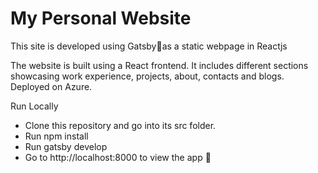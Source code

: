 # My Personal Website

This site is developed using Gatsby🚀as a static webpage in Reactjs

The website is built using a React frontend. It includes different sections showcasing work experience, projects, about, contacts and blogs. Deployed on Azure.

Run Locally

- Clone this repository and go into its src folder.
- Run npm install
- Run gatsby develop
- Go to http://localhost:8000 to view the app 🚀
